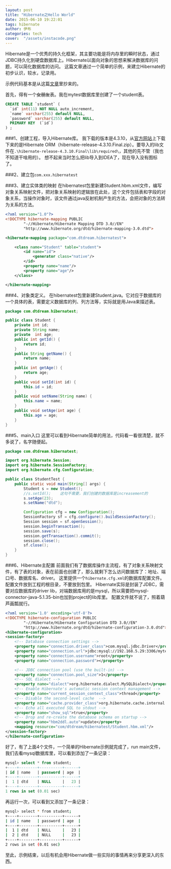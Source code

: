 ```yaml
---
layout: post
title: "Hibernate之Hello World"
date: 2015-06-10 19:22:01
tags: hibernate
author: 伊布
categories: tech
cover:  "/assets/instacode.png"
---
```



Hibernate是一个优秀的持久化框架，其主要功能是将内存里的瞬时状态，通过JDBC持久化到硬盘数据库上。Hibernate以面向对象的思想来解决数据库的问题，可以简化数据库的访问。
这篇文章通过一个简单的示例，来建立Hibernate的初步认识，较水，记录用。

示例代码基本是从这篇[文章](http://www.javaweb.cc/architecture/hibernate/132325.shtml)里抄来的。

首先，得有一个~~女朋友~~表。我在mytest数据库里创建了一个student表。
```sql
CREATE TABLE `student` (
  `id` int(11) NOT NULL auto_increment,
  `name` varchar(255) default NULL,
  `password` varchar(255) default NULL,
  PRIMARY KEY  (`id`)
) ;
```

###1、创建工程，导入Hibernate库。
我下载的版本是4.3.10，从[官方网站](http://hibernate.org/orm/downloads/)上下载下来的是Hibernate ORM（hibernate-release-4.3.10.Final.zip）。要导入的lib文件在`.\hibernate-release-4.3.10.Final\lib\required\`，其他的先不管（我也不知道干啥用的）。
想不起来当时怎么把lib导入到IDEA了，现在导入没有图标了。

###2、建立包`com.xxx.hibernatest`

###3、建立实体类的映射
在hibernatest包里新建Student.hbm.xml文件，编写对象关系映射文件，把对象关系映射的逻辑放在此处，这个文件包括表和字段的对象关系，当操作对象时，该文件通过java反射机制产生的方法，会把对象的方法转为关系的方法。

```xml
<?xml version="1.0"?>
<!DOCTYPE hibernate-mapping PUBLIC
        "-//Hibernate/Hibernate Mapping DTD 3.0//EN"
        "http://www.hibernate.org/dtd/hibernate-mapping-3.0.dtd">

<hibernate-mapping package="com.dtdream.hibernatest">

    <class name="Student" table="student">
        <id name="id">
            <generator class="native"/>
        </id>
        <property name="name"/>
        <property name="age"/>
    </class>

</hibernate-mapping>
```

###4、对象类定义。
在hibernatest包里新建Student.java。它对应于数据库的一个具体的表，需要定义数据库的列、列方法等，实际就是用Java来描述表。

```java
package com.dtdream.hibernatest;

public class Student {
    private int id;
    private String name;
    private  int age;
    public int getId() {
        return id;
    }
    public String getName() {
        return name;
    }
    public int getAge() {
        return age;
    }
    public void setId(int id) {
        this.id = id;
    }
    public void setName(String name) {
        this.name = name;
    }
    public void setAge(int age) {
        this.age = age;
    }
}
```

###5、main入口
这里可以看到Hibernate简单的用法，代码看一看很清楚，就不多说了，名字随便起。

```java
package com.dtdream.hibernatest;

import org.hibernate.Session;
import org.hibernate.SessionFactory;
import org.hibernate.cfg.Configuration;

public class StudentTest {
    public static void main(String[] args) {
        Student s = new Student();
        //s.setId();	这句不需要，我们创建的数据库是increasement的
        s.setAge(23);
        s.setName("dtd");

        Configuration cfg = new Configuration();
        SessionFactory sf = cfg.configure().buildSessionFactory();
        Session session = sf.openSession();
        session.beginTransaction();
        session.save(s);
        session.getTransaction().commit();
        session.close();
        sf.close();
    }
}
```

###6、Hibernate主配置
前面我们有了数据库操作主流程，有了对象关系映射文件，有了表的对象，表在前面也创建了，那么就剩下怎么访问数据库了：地址、端口号、数据库名、driver。
这里提供一个`hibernate.cfg.xml`的数据库配置文件。配置文件放到工程的根目录，不要放到包里。
Hibernate实际是封装了JDBC，需要对应数据库的driver lib，对端数据库用的是mysql，所以需要把mysql-connector-java-5.1.35-bin也加到project的lib库里。
配置文件就不说了，照着葫芦画瓢就行。

```xml
<?xml version='1.0' encoding='utf-8'?>
<!DOCTYPE hibernate-configuration PUBLIC
        "-//Hibernate/Hibernate Configuration DTD 3.0//EN"
        "http://www.hibernate.org/dtd/hibernate-configuration-3.0.dtd">
<hibernate-configuration>
<session-factory>
    <!-- Database connection settings -->
    <property name="connection.driver_class">com.mysql.jdbc.Driver</property>
    <property name="connection.url">jdbc:mysql://192.168.5.29:3306/mytest</property>
    <property name="connection.username">root</property>
    <property name="connection.password"></property>

    <!-- JDBC connection pool (use the built-in) -->
    <property name="connection.pool_size">1</property>
    <!-- SQL dialect -->
    <property name="dialect">org.hibernate.dialect.MySQLDialect</property>
    <!-- Enable Hibernate's automatic session context management -->
    <property name="current_session_context_class">thread</property>
    <!-- Disable the second-level cache  -->
    <property name="cache.provider_class">org.hibernate.cache.internal.NoCacheProvider</property>
    <!-- Echo all executed SQL to stdout -->
    <property name="show_sql">true</property>
    <!-- Drop and re-create the database schema on startup -->
    <property name="hbm2ddl.auto">update</property>
    <mapping resource="com/dtdream/hibernatest/Student.hbm.xml"/>
</session-factory>
</hibernate-configuration>
```

好了，有了上面4个文件，一个简单的Hibernate示例就完成了，run main文件，我们去看mysql数据库里，可以看到添加了一条记录：

```sql
mysql> select * from student;
+----+--------+----------+------+
| id | name   | password | age  |
+----+--------+----------+------+
|  1 | dtd    | NULL     |   23 |
+----+--------+----------+------+
1 rows in set (0.01 sec)
```

再运行一次，可以看到又添加了一条记录：

```bash
mysql> select * from student;
+----+--------+----------+------+
| id | name   | password | age  |
+----+--------+----------+------+
|  1 | dtd    | NULL     |   23 |
|  2 | dtd    | NULL     |   23 |
+----+--------+----------+------+
2 rows in set (0.01 sec)
```

至此，示例结束，以后有机会用Hibernate做一些实际的事情再来分享更深入的东西。
